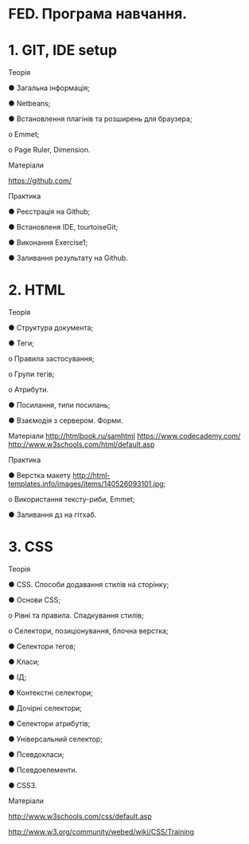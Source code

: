 # FED. Програма навчання.
# 1. GIT, IDE setup
Теорія

●	Загальна інформація;

●	Netbeans;

●	Встановлення плагінів та розширень для браузера;

o	Emmet;

o	Page Ruler, Dimension.


Матеріали

https://github.com/

Практика

●	Реєстрація на Github;

●	Встановленя IDE, tourtoiseGit;

●	Виконання Exercise1;

●	Заливання результату на Github.


# 2. HTML
Теорія

●	Структура документа;

●	Теги;

o	Правила застосування;

o	Групи тегів;

o	Атрибути.

●	Посилання, типи посилань;

●	Взаємодія з сервером. Форми.


Матеріали
http://htmlbook.ru/samhtml
https://www.codecademy.com/
http://www.w3schools.com/html/default.asp

Практика

●	Верстка макету http://html-templates.info/images/items/140526093101.jpg;

o	Використання тексту-риби, Emmet;

●	Заливання дз на гітхаб.


# 3. СSS
Теорія

●	СSS. Способи додавання стилів на сторінку; 

●	Основи CSS;

o	Рівні та правила. Спадкування стилів;

o	Селектори, позиціонування, блочна верстка;

●	Селектори тегов;

●	Класи;

●	ІД;

●	Контекстні селектори;

●	Дочірні селектори;

●	Селектори атрибутів;

●	Універсальний селектор;

●	Псевдокласи;

●	Псевдоелементи.

●	CSS3.
 
Матеріали

http://www.w3schools.com/css/default.asp

http://www.w3.org/community/webed/wiki/CSS/Training 


